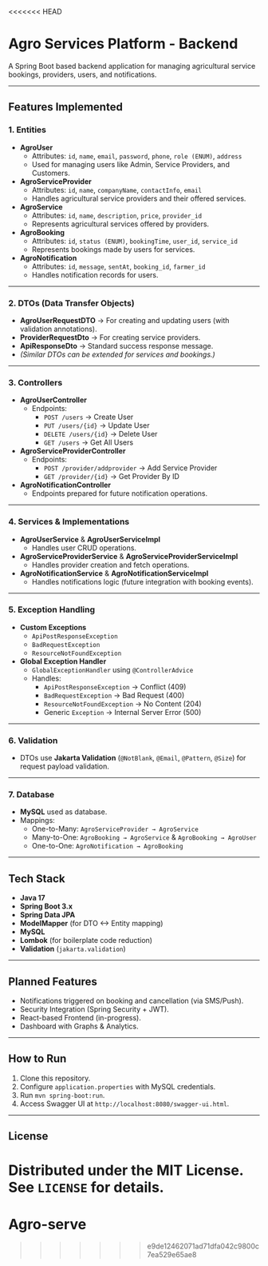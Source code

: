 <<<<<<< HEAD
# Agro Services Platform - Backend

A Spring Boot based backend application for managing agricultural service bookings, providers, users, and notifications.

---

## **Features Implemented**

### **1. Entities**
- **AgroUser**
  - Attributes: `id`, `name`, `email`, `password`, `phone`, `role (ENUM)`, `address`
  - Used for managing users like Admin, Service Providers, and Customers.
- **AgroServiceProvider**
  - Attributes: `id`, `name`, `companyName`, `contactInfo`, `email`
  - Handles agricultural service providers and their offered services.
- **AgroService**
  - Attributes: `id`, `name`, `description`, `price`, `provider_id`
  - Represents agricultural services offered by providers.
- **AgroBooking**
  - Attributes: `id`, `status (ENUM)`, `bookingTime`, `user_id`, `service_id`
  - Represents bookings made by users for services.
- **AgroNotification**
  - Attributes: `id`, `message`, `sentAt`, `booking_id`, `farmer_id`
  - Handles notification records for users.

---

### **2. DTOs (Data Transfer Objects)**
- **AgroUserRequestDTO** → For creating and updating users (with validation annotations).
- **ProviderRequestDto** → For creating service providers.
- **ApiResponseDto** → Standard success response message.
- *(Similar DTOs can be extended for services and bookings.)*

---

### **3. Controllers**
- **AgroUserController**
  - Endpoints:
    - `POST /users` → Create User
    - `PUT /users/{id}` → Update User
    - `DELETE /users/{id}` → Delete User
    - `GET /users` → Get All Users
- **AgroServiceProviderController**
  - Endpoints:
    - `POST /provider/addprovider` → Add Service Provider
    - `GET /provider/{id}` → Get Provider By ID
- **AgroNotificationController**
  - Endpoints prepared for future notification operations.

---

### **4. Services & Implementations**
- **AgroUserService** & **AgroUserServiceImpl**
  - Handles user CRUD operations.
- **AgroServiceProviderService** & **AgroServiceProviderServiceImpl**
  - Handles provider creation and fetch operations.
- **AgroNotificationService** & **AgroNotificationServiceImpl**
  - Handles notifications logic (future integration with booking events).

---

### **5. Exception Handling**
- **Custom Exceptions**
  - `ApiPostResponseException`
  - `BadRequestException`
  - `ResourceNotFoundException`
- **Global Exception Handler**
  - `GlobalExceptionHandler` using `@ControllerAdvice`
  - Handles:
    - `ApiPostResponseException` → Conflict (409)
    - `BadRequestException` → Bad Request (400)
    - `ResourceNotFoundException` → No Content (204)
    - Generic `Exception` → Internal Server Error (500)

---

### **6. Validation**
- DTOs use **Jakarta Validation** (`@NotBlank`, `@Email`, `@Pattern`, `@Size`) for request payload validation.

---

### **7. Database**
- **MySQL** used as database.
- Mappings:
  - One-to-Many: `AgroServiceProvider → AgroService`
  - Many-to-One: `AgroBooking → AgroService` & `AgroBooking → AgroUser`
  - One-to-One: `AgroNotification → AgroBooking`

---

## **Tech Stack**
- **Java 17**
- **Spring Boot 3.x**
- **Spring Data JPA**
- **ModelMapper** (for DTO <-> Entity mapping)
- **MySQL**
- **Lombok** (for boilerplate code reduction)
- **Validation** (`jakarta.validation`)

---

## **Planned Features**
- Notifications triggered on booking and cancellation (via SMS/Push).
- Security Integration (Spring Security + JWT).
- React-based Frontend (in-progress).
- Dashboard with Graphs & Analytics.

---

## **How to Run**
1. Clone this repository.
2. Configure `application.properties` with MySQL credentials.
3. Run `mvn spring-boot:run`.
4. Access Swagger UI at `http://localhost:8080/swagger-ui.html`.

---

## License
Distributed under the **MIT License**. See `LICENSE` for details.
=======
# Agro-serve
>>>>>>> e9de12462071ad71dfa042c9800c7ea529e65ae8
